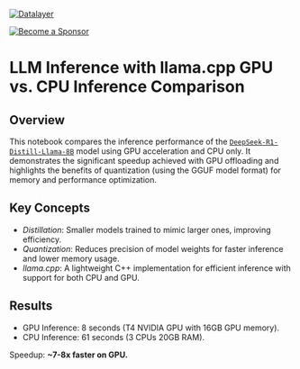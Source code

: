 [![Datalayer](https://assets.datalayer.tech/datalayer-25.svg)](https://datalayer.io)

[![Become a Sponsor](https://img.shields.io/static/v1?label=Become%20a%20Sponsor&message=%E2%9D%A4&logo=GitHub&style=flat&color=1ABC9C)](https://github.com/sponsors/datalayer)

# LLM Inference with llama.cpp GPU vs. CPU Inference Comparison

## Overview

This notebook compares the inference performance of the [`DeepSeek-R1-Distill-Llama-8B`](https://huggingface.co/deepseek-ai/DeepSeek-R1-Distill-Llama-8B) model using GPU acceleration and CPU only. It demonstrates the significant speedup achieved with GPU offloading and highlights the benefits of quantization (using the GGUF model format) for memory and performance optimization.

## Key Concepts

- *Distillation*: Smaller models trained to mimic larger ones, improving efficiency.
- *Quantization*: Reduces precision of model weights for faster inference and lower memory usage.
- *llama.cpp*: A lightweight C++ implementation for efficient inference with support for both CPU and GPU.

##  Results

- GPU Inference: 8 seconds (T4 NVIDIA GPU with 16GB GPU memory).
- CPU Inference: 61 seconds (3 CPUs 20GB RAM).

Speedup: **~7-8x faster on GPU.**
